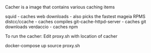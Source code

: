 Cacher is a image that contains various caching items

squid - caches web downloads - also picks the fastest mageia RPMS
distcc/ccache - caches compiles
git-cache-httpd-server - caches git downloads
verdaccio - caches npm

To run the cacher:
Edit proxy.sh with location of cacher

docker-compose up
source proxy.sh
